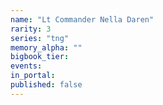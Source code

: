 ```yaml
---
name: "Lt Commander Nella Daren"
rarity: 3
series: "tng"
memory_alpha: ""
bigbook_tier:
events:
in_portal:
published: false
---
```

